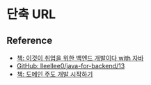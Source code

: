 # 단축 URL

## Reference

- [책: 이것이 취업을 위한 백엔드 개발이다 with 자바](https://product.kyobobook.co.kr/detail/S000211834105)
- [GitHub: lleellee0/java-for-backend/13](https://github.com/lleellee0/java-for-backend/tree/main/13)
- [책: 도메인 주도 개발 시작하기](https://product.kyobobook.co.kr/detail/S000001810495)

